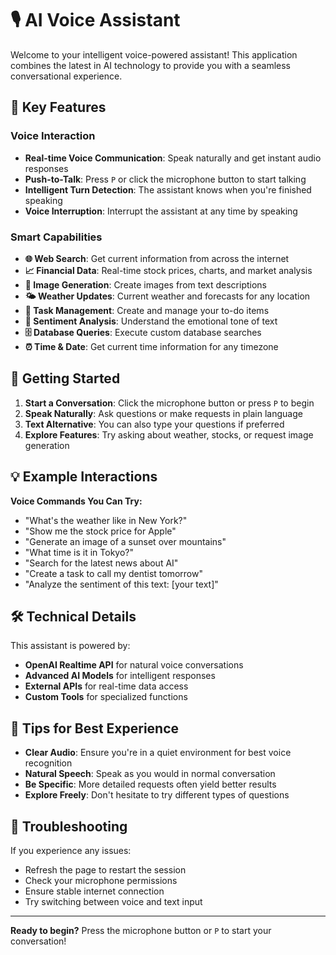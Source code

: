 # 🎙️ AI Voice Assistant

Welcome to your intelligent voice-powered assistant! This application combines the latest in AI technology to provide you with a seamless conversational experience.

## 🌟 Key Features

### Voice Interaction
- **Real-time Voice Communication**: Speak naturally and get instant audio responses
- **Push-to-Talk**: Press `P` or click the microphone button to start talking
- **Intelligent Turn Detection**: The assistant knows when you're finished speaking
- **Voice Interruption**: Interrupt the assistant at any time by speaking

### Smart Capabilities
- **🌐 Web Search**: Get current information from across the internet
- **📈 Financial Data**: Real-time stock prices, charts, and market analysis
- **🎨 Image Generation**: Create images from text descriptions
- **🌤️ Weather Updates**: Current weather and forecasts for any location
- **📝 Task Management**: Create and manage your to-do items
- **💭 Sentiment Analysis**: Understand the emotional tone of text
- **🗄️ Database Queries**: Execute custom database searches
- **⏰ Time & Date**: Get current time information for any timezone

## 🚀 Getting Started

1. **Start a Conversation**: Click the microphone button or press `P` to begin
2. **Speak Naturally**: Ask questions or make requests in plain language
3. **Text Alternative**: You can also type your questions if preferred
4. **Explore Features**: Try asking about weather, stocks, or request image generation

## 💡 Example Interactions

**Voice Commands You Can Try:**
- "What's the weather like in New York?"
- "Show me the stock price for Apple"
- "Generate an image of a sunset over mountains"
- "What time is it in Tokyo?"
- "Search for the latest news about AI"
- "Create a task to call my dentist tomorrow"
- "Analyze the sentiment of this text: [your text]"

## 🛠️ Technical Details

This assistant is powered by:
- **OpenAI Realtime API** for natural voice conversations
- **Advanced AI Models** for intelligent responses
- **External APIs** for real-time data access
- **Custom Tools** for specialized functions

## 🎯 Tips for Best Experience

- **Clear Audio**: Ensure you're in a quiet environment for best voice recognition
- **Natural Speech**: Speak as you would in normal conversation
- **Be Specific**: More detailed requests often yield better results
- **Explore Freely**: Don't hesitate to try different types of questions

## 🔧 Troubleshooting

If you experience any issues:
- Refresh the page to restart the session
- Check your microphone permissions
- Ensure stable internet connection
- Try switching between voice and text input

---

**Ready to begin?** Press the microphone button or `P` to start your conversation!
